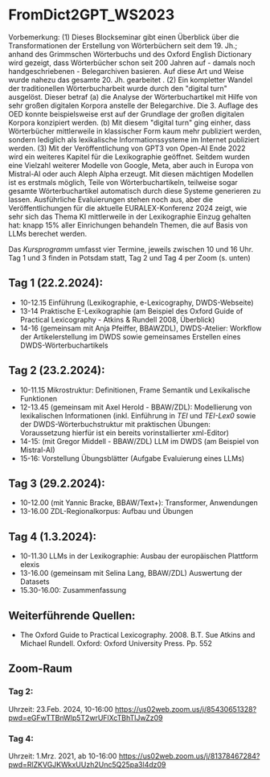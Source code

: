 # FromDict2GPT_WS2023
Vorbemerkung: 
(1) Dieses Blockseminar gibt einen Überblick über die Transformationen der Erstellung von Wörterbüchern seit dem 19. Jh.; anhand des Grimmschen Wörterbuchs und des Oxford English Dictionary wird gezeigt, dass Wörterbücher schon seit 200 Jahren auf - damals noch handgeschriebenen - Belegarchiven basieren. Auf diese Art und Weise wurde nahezu das gesamte 20. Jh. gearbeitet .
(2) Ein kompletter Wandel der traditionellen Wörterbucharbeit wurde durch den "digital turn" ausgelöst. Dieser betraf (a) die Analyse der Wörterbuchartikel mit Hilfe von sehr großen digitalen Korpora anstelle der Belegarchive. Die 3. Auflage des OED konnte beispielsweise erst auf der Grundlage der großen digitalen Korpora konzipiert werden. (b) Mit diesem "digital turn" ging einher, dass Wörterbücher mittlerweile in klassischer Form kaum mehr publiziert werden, sondern lediglich als lexikalische Informationssysteme im Internet publiziert werden. 
(3) Mit der Veröffentlichung von GPT3 von Open-AI Ende 2022 wird ein weiteres Kapitel für die Lexikographie geöffnet. Seitdem wurden eine Vielzahl weiterer Modelle von Google, Meta, aber auch in Europa von Mistral-AI oder auch Aleph Alpha erzeugt. Mit diesen mächtigen Modellen ist es erstmals möglich, Teile von Wörterbuchartikeln, teilweise sogar gesamte Wörterbuchartikel automatisch durch diese Systeme generieren zu lassen. Ausführliche Evaluierungen stehen noch aus, aber die Veröffentlichungen für die aktuelle EURALEX-Konferenz 2024 zeigt, wie sehr sich das Thema KI mittlerweile in der Lexikographie Einzug gehalten hat: knapp 15% aller Einrichungen behandeln Themen, die auf Basis von LLMs berechet werden.


Das *Kursprogramm* umfasst vier Termine, jeweils zwischen 10 und 16 Uhr.
Tag 1 und 3 finden in Potsdam statt, Tag 2 und Tag 4 per Zoom (s. unten)

## Tag 1 (22.2.2024): 
* 10-12.15 Einführung (Lexikographie, e-Lexicography, DWDS-Webseite)
* 13-14 Praktische E-Lexikographie (am Beispiel des Oxford Guide of Practical Lexicography - Atkins & Rundell 2008, Überblick)
* 14-16 (gemeinsam mit Anja Pfeiffer, BBAWZDL), DWDS-Atelier: Workflow der Artikelerstellung im DWDS sowie gemeinsames Erstellen eines DWDS-Wörterbuchartikels

## Tag 2 (23.2.2024):
* 10-11.15 Mikrostruktur: Definitionen, Frame Semantik und Lexikalische Funktionen
* 12-13.45 (gemeinsam mit Axel Herold - BBAW/ZDL): Modellierung von lexikalischen Informationen (inkl. Einführung in *TEI* und *TEI-Lex0* sowie der DWDS-Wörterbuchstruktur mit praktischen Übungen: Voraussetzung hierfür ist ein bereits vorinstallierter xml-Editor)
* 14-15: (mit Gregor Middell - BBAW/ZDL) LLM im DWDS (am Beispiel von Mistral-AI)
* 15-16: Vorstellung Übungsblätter (Aufgabe Evaluierung eines LLMs)

## Tag 3 (29.2.2024):
* 10-12.00 (mit Yannic Bracke, BBAW/Text+): Transformer, Anwendungen
* 13-16.00 ZDL-Regionalkorpus: Aufbau und Übungen

## Tag 4 (1.3.2024):
* 10-11.30 LLMs in der Lexikographie: Ausbau der europäischen Plattform elexis
* 13-16.00 (gemeinsam mit Selina Lang, BBAW/ZDL) Auswertung der Datasets 
* 15.30-16.00: Zusammenfassung

## Weiterführende Quellen:
* The Oxford Guide to Practical Lexicography. 2008. B.T. Sue Atkins and Michael Rundell. Oxford: Oxford University Press. Pp. 552


## Zoom-Raum
### Tag 2: 
Uhrzeit: 23.Feb. 2024, 10-16:00
https://us02web.zoom.us/j/85430651328?pwd=eGFwTTBnWlp5T2wrUFlXcTBhTlJwZz09

### Tag 4: 
Uhrzeit: 1.Mrz. 2021, ab 10-16:00
https://us02web.zoom.us/j/81378467284?pwd=RlZKVGJKWkxUUzh2Unc5Q25pa3l4dz09
